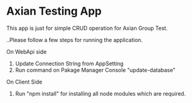 # Axian Testing App
This app is just for simple CRUD operation for Axian Group Test.

..Please follow a few steps for running the application.

On WebApi side
1. Update Connection String from AppSetting
2. Run command on Pakage Manager Console "update-database"

On Client Side
1. Run "npm install" for installing all node modules which are required.
